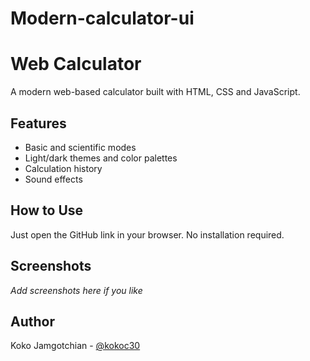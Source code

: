 # Modern-calculator-ui
# Web Calculator

A modern web-based calculator built with HTML, CSS and JavaScript.

## Features
- Basic and scientific modes
- Light/dark themes and color palettes
- Calculation history
- Sound effects

## How to Use
Just open the GitHub link in your browser. No installation required.

## Screenshots
_Add screenshots here if you like_

## Author
Koko Jamgotchian - [@kokoc30]([https://github.com/kokoc30])
